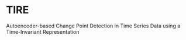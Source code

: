 # TIRE
Autoencoder-based Change Point Detection in Time Series Data using a Time-Invariant Representation
